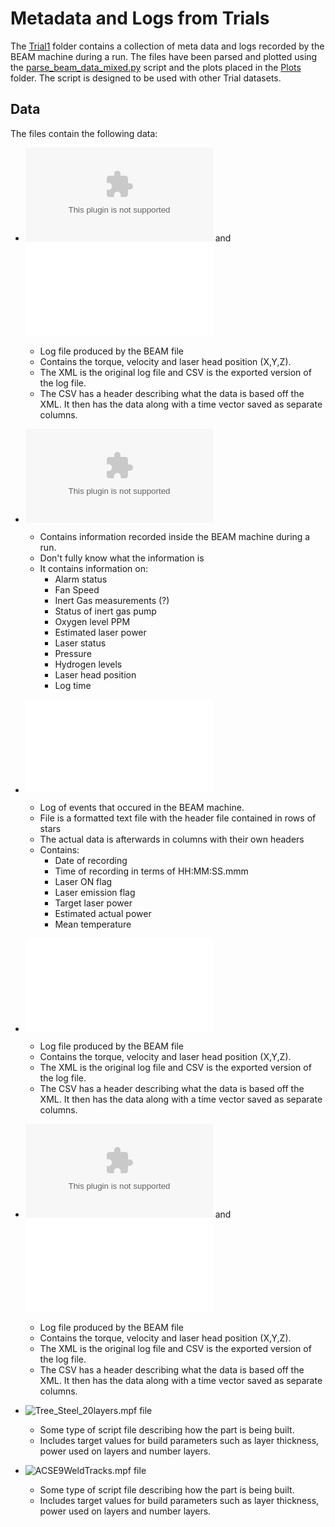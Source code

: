 # Metadata and Logs from Trials

The [Trial1](Trial1_14.10.19-20191101T160322Z-001/Trial1_14.10.19) folder contains a collection of meta data and logs recorded by the BEAM machine during a run. The files have been parsed and plotted using the [parse_beam_data_mixed.py](../parse_beam_data_mixed.py) script and the plots placed in the [Plots](../Plots) folder. The script is designed to be used with other Trial datasets.

## Data
The files contain the following data:
 * ![9welds_2_csv.csv](Trial1_14.10.19-20191101T160322Z-001/Trial1_14.10.19/9welds_2_csv.csv) and ![9welds_2_csv.xml](Trial1_14.10.19-20191101T160322Z-001/Trial1_14.10.19/9welds_2_csv.xml)
   - Log file produced by the BEAM file
   - Contains the torque, velocity and laser head position (X,Y,Z).
   - The XML is the original log file and CSV is the exported version of the log file.
   - The CSV has a header describing what the data is based off the XML. It then has the data along with a time vector saved as separate columns.
   
 * ![BeAMON-Contains Tree and 9welds.csv](Trial1_14.10.19-20191101T160322Z-001/Trial1_14.10.19/BeAMON-Contains%20Tree%20and%209welds.csv)
   - Contains information recorded inside the BEAM machine during a run.
   - Don't fully know what the information is
   - It contains information on:
     + Alarm status
     + Fan Speed
     + Inert Gas measurements (?)
     + Status of inert gas pump
     + Oxygen level PPM
     + Estimated laser power
     + Laser status
     + Pressure
     + Hydrogen levels
     + Laser head position
     + Log time
 * ![LaserNet Log.txt](Trial1_14.10.19-20191101T160322Z-001/Trial1_14.10.19/LaserNet%20Log.txt)
   - Log of events that occured in the BEAM machine.
   - File is a formatted text file with the header file contained in rows of stars
   - The actual data is afterwards in columns with their own headers
   - Contains:
     + Date of recording
     + Time of recording in terms of HH:MM:SS.mmm
     + Laser ON flag
     + Laser emission flag
     + Target laser power
     + Estimated actual power
     + Mean temperature
 * ![9welds_2_csv.xml](Trial1_14.10.19-20191101T160322Z-001/Trial1_14.10.19/9welds_2_csv.xml)
   - Log file produced by the BEAM file
   - Contains the torque, velocity and laser head position (X,Y,Z).
   - The XML is the original log file and CSV is the exported version of the log file.
   - The CSV has a header describing what the data is based off the XML. It then has the data along with a time vector saved as separate columns.
   
 * ![tree4_2_CSV.csv](Trial1_14.10.19-20191101T160322Z-001/Trial1_14.10.19/tree4_2_CSV.csv) and ![tree4_2_CSV.xml](Trial1_14.10.19-20191101T160322Z-001/Trial1_14.10.19/tree4_2_CSV.xml)
   - Log file produced by the BEAM file
   - Contains the torque, velocity and laser head position (X,Y,Z).
   - The XML is the original log file and CSV is the exported version of the log file.
   - The CSV has a header describing what the data is based off the XML. It then has the data along with a time vector saved as separate columns.
   
 * ![Tree_Steel_20layers.mpf](Trial1_14.10.19-20191101T160322Z-001/Trial1_14.10.19/Tree_Steel_20layers.mpf) file 
   - Some type of script file describing how the part is being built.
   - Includes target values for build parameters such as layer thickness, power used on layers and number layers.
   
 * ![ACSE9WeldTracks.mpf](Trial1_14.10.19-20191101T160322Z-001/Trial1_14.10.19/ACSE9WeldTracks.mpf) file
   - Some type of script file describing how the part is being built.
   - Includes target values for build parameters such as layer thickness, power used on layers and number layers.
     
   
   
   
